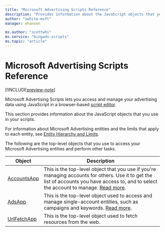 ```yaml
---
title: "Microsoft Advertising Scripts Reference"
description: "Provides information about the JavaScript objects that you use in your scripts."
author: "swhite-msft"
manager: ehansen

ms.author: "scottwhi"
ms.service: "bingads-scripts"
ms.topic: "article"
---
```


# Microsoft Advertising Scripts Reference

[!INCLUDE[preview-note](./includes/preview-note.md)]

Microsoft Advertising Scripts lets you access and manage your advertising data using JavaScript in a browser-based [script editor](./get-started.md).

This section provides information about the JavaScript objects that you use in your scripts.

For information about Microsoft Advertising entities and the limits that apply to each entity, see [Entity Hierarchy and Limits](/bingads/guides/entity-hierarchy-limits).

The following are the top-level objects that you use to access your Microsoft Advertising entities and perform other tasks.

|Object|Description|
|-|-
[AccountsApp](./reference/AccountsApp.md)|This is the top-level object that you use if you're managing accounts for others. Use it to get the list of accounts you have access to, and to select the account to manage. [Read more](./guides/multi-account-access.md).
[AdsApp](./reference/AdsApp.md)|This is the top-level object used to access and manage single-account entities, such as campaigns and keywords. [Read more](./guides/single-account-access.md).
[UrlFetchApp](./reference/UrlFetchApp.md)|This is the top-level object used to fetch resources from the web.


